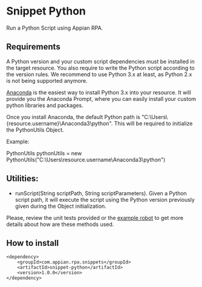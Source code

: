 # Snippet Python


Run a Python Script using Appian RPA. 

## Requirements

A Python version and your custom script dependencies must be installed in the target resource. You also require to write the Python script according to the version rules. 
We recommend to use Python 3.x at least, as Python 2.x is not being supported anymore.

[Anaconda](https://docs.anaconda.com/anaconda/install/) is the easiest way to install Python 3.x into your resource. It will provide you the Anaconda Prompt, 
where you can easily install your custom python libraries and packages.

Once you install Anaconda, the default Python path is "C:\\Users\\{resource.username}\\Anaconda3\\python". This will be required to initialize the PythonUtils Object.

Example:

PythonUtils pythonUtils = new PythonUtils("C:\\Users\\resource.username\\Anaconda3\\python")

## Utilities:

* runScript(String scriptPath, String scriptParameters). Given a Python script path, 
it will execute the script using the Python version previously given during the Object initialization.

Please, review the unit tests provided or the [example robot](https://github.com/appianps/ps-plugin-appianrpa-Snippets/tree/master/snippets-examples/robot-snippet-python) to get more details about how are these methods used. 

## How to install 
```
<dependency>
    <groupId>com.appian.rpa.snippets</groupId>
    <artifactId>snippet-python</artifactId>
    <version>1.0.0</version>
</dependency>
```
